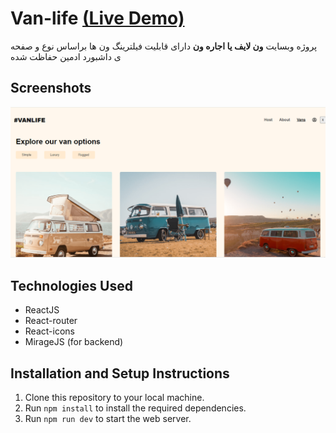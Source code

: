 # Van-life [(Live Demo)](https://van-life-1.vercel.app/)
پروژه وبسایت **ون لایف یا اجاره ون** دارای قابلیت فیلترینگ ون ها براساس نوع و صفحه ی داشبورد ادمین حفاظت شده

## Screenshots
![Vanlife website screenshot](/public/images/website-screenshot.png)


## Technologies Used

* ReactJS
* React-router
* React-icons
* MirageJS (for backend)

## Installation and Setup Instructions

1. Clone this repository to your local machine.
2. Run `npm install` to install the required dependencies.
5. Run `npm run dev` to start the web server.
